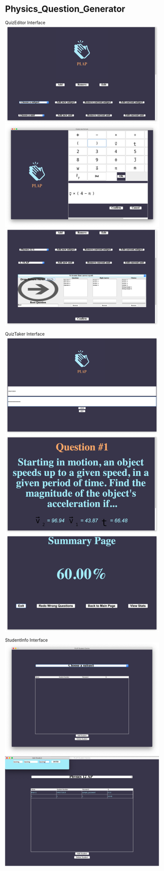 # Physics_Question_Generator

QuizEditor Interface
![QuizEditor Photo 1](demo/QuizEditor/1.png)
![QuizEditor Photo 5](demo/QuizEditor/5.png)
![QuizEditor Photo 8](demo/QuizEditor/8.png)

QuizTaker Interface
![QuizTaker Photo 1](demo/QuizTaker/1.png)
![QuizTaker Photo 3](demo/QuizTaker/3.png)
![QuizTaker Photo 5](demo/QuizTaker/5.png)

StudentInfo Interface
![StudentInfo Photo 1](demo/StudentInfo/1.png)
![StudentInfo Photo 3](demo/StudentInfo/3.png)
